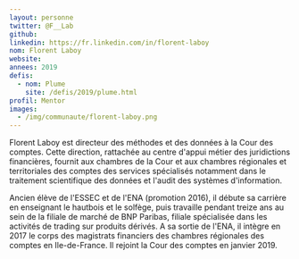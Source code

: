 ```yaml
---
layout: personne
twitter: @F__Lab
github: 
linkedin: https://fr.linkedin.com/in/florent-laboy
nom: Florent Laboy
website: 
annees: 2019
defis: 
  - nom: Plume
    site: /defis/2019/plume.html
profil: Mentor
images:
  - /img/communaute/florent-laboy.png
---
```


Florent Laboy est directeur des méthodes et des données à la Cour des comptes. Cette direction, rattachée au centre d'appui métier des juridictions financières, fournit aux chambres de la Cour et aux chambres régionales et territoriales des comptes des services spécialisés notamment dans le traitement scientifique des données et l'audit des systèmes d'information.

Ancien élève de l'ESSEC et de l'ENA (promotion 2016), il débute sa carrière en enseignant le hautbois et le solfège, puis travaille pendant treize ans au sein de la filiale de marché de BNP Paribas, filiale spécialisée dans les activités de trading sur produits dérivés. A sa sortie de l'ENA, il intègre en 2017 le corps des magistrats financiers des chambres régionales des comptes en Ile-de-France. Il rejoint la Cour des comptes en janvier 2019.
